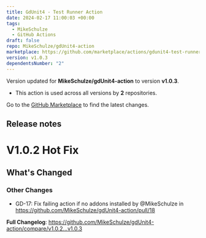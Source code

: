 ```yaml
---
title: GdUnit4 - Test Runner Action
date: 2024-02-17 11:00:03 +00:00
tags:
  - MikeSchulze
  - GitHub Actions
draft: false
repo: MikeSchulze/gdUnit4-action
marketplace: https://github.com/marketplace/actions/gdunit4-test-runner-action
version: v1.0.3
dependentsNumber: "2"
---
```



Version updated for **MikeSchulze/gdUnit4-action** to version **v1.0.3**.
- This action is used across all versions by **2** repositories.

Go to the [GitHub Marketplace](https://github.com/marketplace/actions/gdunit4-test-runner-action) to find the latest changes.

## Release notes

# V1.0.2 Hot Fix

<!-- Release notes generated using configuration in .github/release.yml at master -->

## What's Changed
### Other Changes
* GD-17: Fix failing action if no addons installed by @MikeSchulze in https://github.com/MikeSchulze/gdUnit4-action/pull/18


**Full Changelog**: https://github.com/MikeSchulze/gdUnit4-action/compare/v1.0.2...v1.0.3
